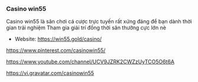 ### Casino win55

Casino win55 là sân chơi cá cược trực tuyến rất xứng đáng để bạn dành thời gian trải nghiệm Tham gia giải trí đồng thời săn thưởng cực lớn nè

- Website: https://win55.gold/casino/

https://www.pinterest.com/casinowin55/

https://www.youtube.com/channel/UCV9JZRK2CWZzUyTCO5O6t6A

https://vi.gravatar.com/casinowin55
